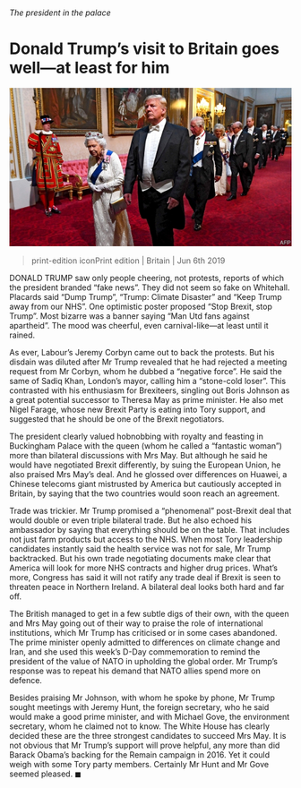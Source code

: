 ###### The president in the palace

# Donald Trump’s visit to Britain goes well—at least for him 

![image](images/20190608_brp503.jpg) 

> print-edition iconPrint edition | Britain | Jun 6th 2019 

DONALD TRUMP saw only people cheering, not protests, reports of which the president branded “fake news”. They did not seem so fake on Whitehall. Placards said “Dump Trump”, “Trump: Climate Disaster” and “Keep Trump away from our NHS”. One optimistic poster proposed “Stop Brexit, stop Trump”. Most bizarre was a banner saying “Man Utd fans against apartheid”. The mood was cheerful, even carnival-like—at least until it rained. 

As ever, Labour’s Jeremy Corbyn came out to back the protests. But his disdain was diluted after Mr Trump revealed that he had rejected a meeting request from Mr Corbyn, whom he dubbed a “negative force”. He said the same of Sadiq Khan, London’s mayor, calling him a “stone-cold loser”. This contrasted with his enthusiasm for Brexiteers, singling out Boris Johnson as a great potential successor to Theresa May as prime minister. He also met Nigel Farage, whose new Brexit Party is eating into Tory support, and suggested that he should be one of the Brexit negotiators. 

The president clearly valued hobnobbing with royalty and feasting in Buckingham Palace with the queen (whom he called a “fantastic woman”) more than bilateral discussions with Mrs May. But although he said he would have negotiated Brexit differently, by suing the European Union, he also praised Mrs May’s deal. And he glossed over differences on Huawei, a Chinese telecoms giant mistrusted by America but cautiously accepted in Britain, by saying that the two countries would soon reach an agreement. 

Trade was trickier. Mr Trump promised a “phenomenal” post-Brexit deal that would double or even triple bilateral trade. But he also echoed his ambassador by saying that everything should be on the table. That includes not just farm products but access to the NHS. When most Tory leadership candidates instantly said the health service was not for sale, Mr Trump backtracked. But his own trade negotiating documents make clear that America will look for more NHS contracts and higher drug prices. What’s more, Congress has said it will not ratify any trade deal if Brexit is seen to threaten peace in Northern Ireland. A bilateral deal looks both hard and far off. 

The British managed to get in a few subtle digs of their own, with the queen and Mrs May going out of their way to praise the role of international institutions, which Mr Trump has criticised or in some cases abandoned. The prime minister openly admitted to differences on climate change and Iran, and she used this week’s D-Day commemoration to remind the president of the value of NATO in upholding the global order. Mr Trump’s response was to repeat his demand that NATO allies spend more on defence. 

Besides praising Mr Johnson, with whom he spoke by phone, Mr Trump sought meetings with Jeremy Hunt, the foreign secretary, who he said would make a good prime minister, and with Michael Gove, the environment secretary, whom he claimed not to know. The White House has clearly decided these are the three strongest candidates to succeed Mrs May. It is not obvious that Mr Trump’s support will prove helpful, any more than did Barack Obama’s backing for the Remain campaign in 2016. Yet it could weigh with some Tory party members. Certainly Mr Hunt and Mr Gove seemed pleased. ◼ 

